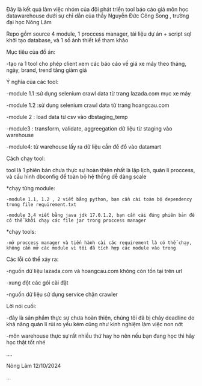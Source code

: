 Đây là kết quả làm việc nhóm của đội phát triển tool báo cáo giá môn học datawarehouse dưới sự chỉ dẫn của thầy Nguyễn Đức Công Song , trường đại học Nông Lâm

Repo gồm source 4 module, 1 proccess manager, tài liệu dự án + script sql khởi tạo database, và 1 số ảnh thiết kế tham khảo


Mục tiêu của đồ án:

  -tạo ra 1 tool cho phép client xem các báo cáo về giá xe máy theo tháng, ngày, brand, trend tăng giảm giá
  
  
Ý nghĩa của các tool:

  -module 1.1 :sử dụng selenium crawl data từ trang lazada.com mục xe máy
  
  -module 1.2 :sử dụng selenium crawl data từ trang hoangcau.com
  
  -module 2 : load data từ csv vào dbstaging_temp
  
  -module3 : transform, validate, aggreegation dữ liệu từ staging vào warehouse
  
  -module4: từ warehouse lấy ra dữ liệu cần để đổ vào datamart

  
Cách chạy tool:

  tool là 1 phiên bản chưa thực sự hoàn thiện nhất là lập lịch, quản lí proccess, và cấu hình dbconfig để toàn bộ hệ thống dễ dàng scale

  
  *chạy từng module:
  
    -module 1.1, 1.2 , 2 viết bằng python, bạn cần cài toàn bộ dependency trong file requirement.txt
    
    -module 3,4 viết bằng java jdk 17.0.1.2, bạn cần cài đúng phiên bản để có thể khởi chạy các file jar trong proccess manager
    
  *chạy tools:
  
    -mở proccess manager và tiến hành cài các requirement là có thể chạy, không cần mở các module vì tôi đã tích hợp các module vào trong

    
Các lỗi có thể xảy ra:

  -nguồn dữ liệu lazada.com và hoangcau.com không còn tồn tại trên url
  
  -xung đột các gói cài đặt
  
  -nguồn dữ liệu sử dụng service chặn crawler
  
Lời nói cuối:


  -đây là sản phẩm thực sự chưa hoàn thiện, chúng tôi đã bị cháy deadline do khả năng quản lí rủi ro yếu kém cũng như kinh nghiệm làm việc non nớt
  
  -môn warehouse thực sự rất nhiều thứ hay ho nên nếu bạn đang học thì hãy học thật tốt nhé 


  
  ....
  
  Nông Lâm 12/10/2024 
  
  ...

